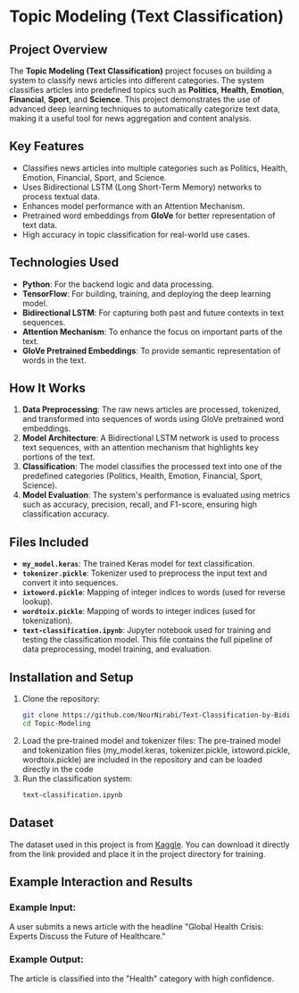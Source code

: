 # Topic Modeling (Text Classification)

## Project Overview  
The **Topic Modeling (Text Classification)** project focuses on building a system to classify news articles into different categories. The system classifies articles into predefined topics such as **Politics**, **Health**, **Emotion**, **Financial**, **Sport**, and **Science**. This project demonstrates the use of advanced deep learning techniques to automatically categorize text data, making it a useful tool for news aggregation and content analysis.

## Key Features  
- Classifies news articles into multiple categories such as Politics, Health, Emotion, Financial, Sport, and Science.  
- Uses Bidirectional LSTM (Long Short-Term Memory) networks to process textual data.  
- Enhances model performance with an Attention Mechanism.  
- Pretrained word embeddings from **GloVe** for better representation of text data.  
- High accuracy in topic classification for real-world use cases.

## Technologies Used  
- **Python**: For the backend logic and data processing.  
- **TensorFlow**: For building, training, and deploying the deep learning model.  
- **Bidirectional LSTM**: For capturing both past and future contexts in text sequences.  
- **Attention Mechanism**: To enhance the focus on important parts of the text.  
- **GloVe Pretrained Embeddings**: To provide semantic representation of words in the text.  

## How It Works  
1. **Data Preprocessing**: The raw news articles are processed, tokenized, and transformed into sequences of words using GloVe pretrained word embeddings.  
2. **Model Architecture**: A Bidirectional LSTM network is used to process text sequences, with an attention mechanism that highlights key portions of the text.  
3. **Classification**: The model classifies the processed text into one of the predefined categories (Politics, Health, Emotion, Financial, Sport, Science).  
4. **Model Evaluation**: The system's performance is evaluated using metrics such as accuracy, precision, recall, and F1-score, ensuring high classification accuracy.

## Files Included  
- **`my_model.keras`**: The trained Keras model for text classification.  
- **`tokenizer.pickle`**: Tokenizer used to preprocess the input text and convert it into sequences.  
- **`ixtoword.pickle`**: Mapping of integer indices to words (used for reverse lookup).  
- **`wordtoix.pickle`**: Mapping of words to integer indices (used for tokenization).  
- **`text-classification.ipynb`**: Jupyter notebook used for training and testing the classification model. This file contains the full pipeline of data preprocessing, model training, and evaluation.  

## Installation and Setup  
1. Clone the repository:  
   ```bash  
   git clone https://github.com/NourNirabi/Text-Classification-by-BidirectionalLSTM-and-Attention-mechanism.git  
   cd Topic-Modeling
2. Load the pre-trained model and tokenizer files:
   The pre-trained model and tokenization files (my_model.keras, tokenizer.pickle, ixtoword.pickle, wordtoix.pickle) are included in the repository and can be loaded directly in the code
3. Run the classification system:
   ```bash
   text-classification.ipynb
## Dataset
The dataset used in this project is from [Kaggle](https://www.kaggle.com/datasets/baraamelhem/topic-classification-dataset). You can download it directly from the link provided and place it in the project directory for training.

## Example Interaction and Results  
### **Example Input:**  
A user submits a news article with the headline "Global Health Crisis: Experts Discuss the Future of Healthcare."

### **Example Output:**  
The article is classified into the "Health" category with high confidence.
